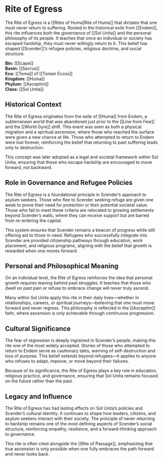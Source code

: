 <!-- wiki-header-section:start -->
# Rite of Egress

The Rite of Egress is a [[Rites of Huma|Rite of Huma]] that dictates that one must never return to suffering. Rooted in the historical exile from [[Endem]], this rite influences both the governance of [[Sol Unita]] and the personal philosophy of its people. It teaches that once an individual or society has escaped hardship, they must never willingly return to it. This belief has shaped [[Scender]]’s refugee policies, religious doctrine, and social structure.

<!-- wiki-header-section:end -->

**Bin:** [[Scape]]  
**Basin:** [[Sacrus]]  
**Eco:** [[Toma]] of [[Toman Ecoss]]  
**Kingdom:** [[Huma]]  
**Phylum:** [[Asceptim]]  
**Class:** [[Sol Unita]]

## Historical Context

The Rite of Egress originates from the exile of [[Huma]] from Endem, a subterranean world that was abandoned just prior to the [[Line from Few]] and the [[World Gyre]] shift. This event was seen as both a physical migration and a spiritual ascension, where those who reached the surface were given a new chance at life. Those who attempted to return to Endem were lost forever, reinforcing the belief that returning to past suffering leads only to destruction.

This concept was later adopted as a legal and societal framework within Sol Unita, ensuring that those who escape hardship are encouraged to move forward, not backward.

## Role in Governance and Refugee Policies

The Rite of Egress is a foundational principle in Scender’s approach to asylum seekers. Those who flee to Scender seeking refuge are given one week to prove their need for protection or their potential societal value. Those who fail to meet these criteria are relocated to growing settlements beyond Scender’s walls, where they can receive support but are barred from re-entering the capital.

This system ensures that Scender remains a beacon of progress while still offering aid to those in need. Refugees who successfully integrate into Scender are provided citizenship pathways through education, work placement, and religious programs, aligning with the belief that growth is rewarded when one moves forward.

## Personal and Philosophical Meaning

On an individual level, the Rite of Egress reinforces the idea that personal growth requires leaving behind past struggles. It teaches that those who dwell on past pain or refuse to embrace change will never truly ascend.

Many within Sol Unita apply this rite in their daily lives—whether in relationships, careers, or spiritual journeys—believing that one must move forward and never regress. This philosophy is reflected in the [[Asceptim]] faith, where ascension is only achievable through continuous progression.

## Cultural Significance

The fear of regression is deeply ingrained in Scender’s people, making this rite one of the most widely accepted. Stories of those who attempted to return to Endem serve as cautionary tales, warning of self-destruction and loss of purpose. This belief extends beyond refugees—it applies to anyone who refuses to adapt, improve, or move beyond their failures.

Because of its significance, the Rite of Egress plays a key role in education, religious practice, and governance, ensuring that Sol Unita remains focused on the future rather than the past.

## Legacy and Influence

The Rite of Egress has had lasting effects on Sol Unita’s policies and Scender’s cultural identity. It continues to shape how leaders, citizens, and asylum seekers interact with their society. The principle of never returning to hardship remains one of the most defining aspects of Scender’s social structure, reinforcing empathy, resilience, and a forward-thinking approach to governance.

This rite is often cited alongside the [[Rite of Passage]], emphasizing that true ascension is only possible when one fully embraces the path forward and never looks back.